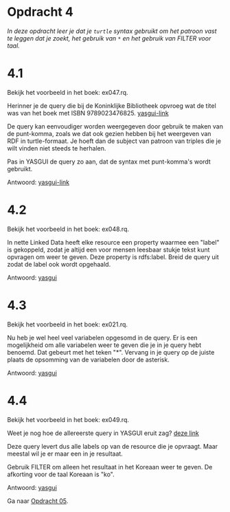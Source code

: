 # Opdracht 4
_In deze opdracht leer je dat je ```turtle``` syntax gebruikt om het patroon vast te leggen dat je zoekt, het gebruik van ```*``` en het gebruik van FILTER voor taal._

# 4.1
Bekijk het voorbeeld in het boek: ex047.rq.

Herinner je de query die bij de Koninklijke Bibliotheek opvroeg wat de titel was van het boek met ISBN 9789023476825. [yasgui-link](https://api.triplydb.com/s/3euSLu_se)

De query kan eenvoudiger worden weergegeven door gebruik te maken van de punt-komma, zoals we dat ook gezien hebben bij het weergeven van RDF in turtle-formaat. Je hoeft dan de subject van patroon van triples die je wilt vinden niet steeds te herhalen.

Pas in YASGUI de query zo aan, dat de syntax met punt-komma's wordt gebruikt.

Antwoord: [yasgui-link](https://api.triplydb.com/s/rtwUfTapJ)

# 4.2
Bekijk het voorbeeld in het boek: ex048.rq.

In nette Linked Data heeft elke resource een property waarmee een "label" is gekoppeld, zodat je altijd een voor mensen leesbaar stukje tekst kunt opvragen om weer te geven. Deze property is rdfs:label. Breid de query uit zodat de label ook wordt opgehaald. 

Antwoord: [yasgui](https://api.triplydb.com/s/7iWXYG43q)

# 4.3
Bekijk het voorbeeld in het boek: ex021.rq.

Nu heb je wel heel veel variabelen opgesomd in de query. Er is een mogelijkheid om alle variabelen weer te geven die je in je query hebt benoemd. Dat gebeurt met het teken "*". Vervang in je query op de juiste plaats de opsomming van de variabelen door de asterisk.

Antwoord: [yasgui](https://api.triplydb.com/s/2V5LZk-xA)

# 4.4 
Bekijk het voorbeeld in het boek: ex049.rq.

Weet je nog hoe de allereerste query in YASGUI eruit zag? [deze link](https://api.triplydb.com/s/fTiQjMYeP)

Deze query levert dus alle labels op van de resource die je opvraagt. Maar meestal wil je er maar een in je resultaat.

Gebruik FILTER om alleen het resultaat in het Koreaan weer te geven. De afkorting voor de taal Koreaan is "ko".

Antwoord: [yasgui](https://api.triplydb.com/s/1cAFR0ftp)

Ga naar [Opdracht 05](opdracht05.md).